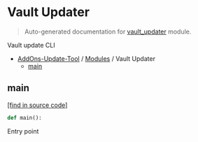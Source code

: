 # Vault Updater

> Auto-generated documentation for [vault_updater](../vault_updater.py) module.

Vault update CLI

- [AddOns-Update-Tool](README.md#addons-update-tool-index) / [Modules](MODULES.md#addons-update-tool-modules) / Vault Updater
    - [main](#main)

## main

[[find in source code]](../vault_updater.py#L26)

```python
def main():
```

Entry point
